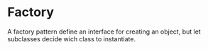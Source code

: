 # Factory

A factory pattern define an interface for creating an object, but let subclasses decide wich class to instantiate.

